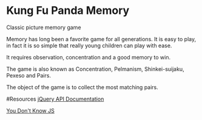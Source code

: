 # Kung Fu Panda Memory
Classic picture memory game

Memory has long been a favorite game for all generations. It is easy to play, in fact it is so simple that really young children can play with ease.

It requires observation, concentration and a good memory to win.

The game is also known as Concentration, Pelmanism, Shinkei-suijaku, Pexeso and Pairs.



The object of the game is to collect the most matching pairs.

#Resources
[jQuery API Documentation](https://api.jquery.com/)
>
[You Don't Know JS](https://github.com/getify/You-Dont-Know-JS)
